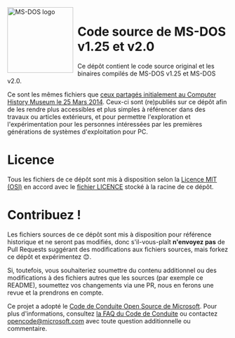 <img width="150" height="150" align="left" style="float: left; margin: 0 10px 0 0;" alt="MS-DOS logo" src="https://github.com/Microsoft/MS-DOS/blob/master/msdos-logo.png">   

# Code source de MS-DOS v1.25 et v2.0
Ce dépôt contient le code source original et les binaires compilés de MS-DOS v1.25 et MS-DOS v2.0.

Ce sont les mêmes fichiers que [ceux partagés initialement au Computer History Museum le 25 Mars 2014]( http://www.computerhistory.org/atchm/microsoft-ms-dos-early-source-code/). Ceux-ci sont (re)publiés sur ce dépôt afin de les rendre plus accessibles et plus simples à référencer dans des travaux ou articles extérieurs, et pour permettre l'exploration et l'expérimentation pour les personnes intéressées par les premières générations de systèmes d'exploitation pour PC.  

# Licence
Tous les fichiers de ce dépôt sont mis à disposition selon la [Licence MIT (OSI)]( https://fr.wikipedia.org/wiki/Licence_MIT) en accord avec le [fichier LICENCE](https://github.com/Microsoft/MS-DOS/blob/master/LICENSE.md) stocké à la racine de ce dépôt.

# Contribuez !
Les fichiers sources de ce dépôt sont mis à disposition pour référence historique et ne seront pas modifiés, donc s'il-vous-plaît **n'envoyez pas** de Pull Requests suggérant des modifications aux fichiers sources, mais forkez ce dépôt et expérimentez 😊.  

Si, toutefois, vous souhaiteriez soumettre du contenu additionnel ou des modifications à des fichiers autres que les sources (par exemple ce README), soumettez vos changements via une PR, nous en ferons une revue et la prendrons en compte.

Ce projet a adopté le [Code de Conduite Open Source de Microsoft](https://opensource.microsoft.com/codeofconduct/).  Pour plus d'informations, consultez [la FAQ du Code de Conduite](https://opensource.microsoft.com/codeofconduct/faq/) ou contactez [opencode@microsoft.com](mailto:opencode@microsoft.com) avec toute question additionnelle ou commentaire.
